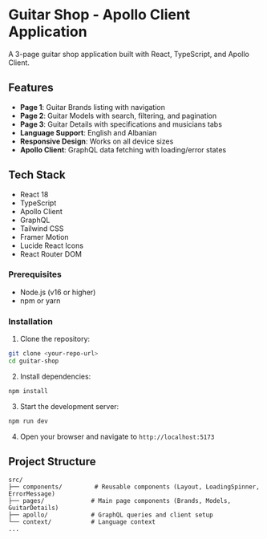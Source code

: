 # Guitar Shop - Apollo Client Application

A 3-page guitar shop application built with React, TypeScript, and Apollo Client.

## Features

- **Page 1**: Guitar Brands listing with navigation
- **Page 2**: Guitar Models with search, filtering, and pagination
- **Page 3**: Guitar Details with specifications and musicians tabs
- **Language Support**: English and Albanian
- **Responsive Design**: Works on all device sizes
- **Apollo Client**: GraphQL data fetching with loading/error states

## Tech Stack

- React 18
- TypeScript
- Apollo Client
- GraphQL
- Tailwind CSS
- Framer Motion
- Lucide React Icons
- React Router DOM

### Prerequisites

- Node.js (v16 or higher)
- npm or yarn

### Installation

1. Clone the repository:

```bash
git clone <your-repo-url>
cd guitar-shop
```

2. Install dependencies:

```bash
npm install
```

3. Start the development server:

```bash
npm run dev
```

4. Open your browser and navigate to `http://localhost:5173`

## Project Structure

```
src/
├── components/         # Reusable components (Layout, LoadingSpinner, ErrorMessage)
├── pages/             # Main page components (Brands, Models, GuitarDetails)
├── apollo/            # GraphQL queries and client setup
└── context/           # Language context
...

